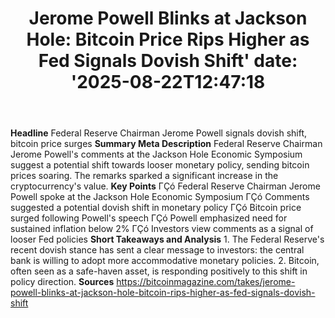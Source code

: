﻿---
title: "Jerome Powell Blinks at Jackson Hole: Bitcoin Price Rips Higher as Fed Signals Dovish Shift'
date: '2025-08-22T12:47:18"
category: "Markets"
summary: ""
slug: "jerome powell blinks at jackson hole bitcoin price rips high"
source_urls:
  - "https://bitcoinmagazine.com/takes/jerome-powell-blinks-at-jackson-hole-bitcoin-rips-higher-as-fed-signals-dovish-shift"
seo:
  title: "Jerome Powell Blinks at Jackson Hole: Bitcoin Price Rips Higher as Fed Signals Dovish Shift | Hash n Hedge'
  description: '"
  keywords: ["news", "markets", "brief"]
---
**Headline** Federal Reserve Chairman Jerome Powell signals dovish shift, bitcoin price surges  **Summary Meta Description** Federal Reserve Chairman Jerome Powell's comments at the Jackson Hole Economic Symposium suggest a potential shift towards looser monetary policy, sending bitcoin prices soaring. The remarks sparked a significant increase in the cryptocurrency's value.  **Key Points**  ΓÇó Federal Reserve Chairman Jerome Powell spoke at the Jackson Hole Economic Symposium ΓÇó Comments suggested a potential dovish shift in monetary policy ΓÇó Bitcoin price surged following Powell's speech ΓÇó Powell emphasized need for sustained inflation below 2% ΓÇó Investors view comments as a signal of looser Fed policies  **Short Takeaways and Analysis**  1. The Federal Reserve's recent dovish stance has sent a clear message to investors: the central bank is willing to adopt more accommodative monetary policies. 2. Bitcoin, often seen as a safe-haven asset, is responding positively to this shift in policy direction.  **Sources** https://bitcoinmagazine.com/takes/jerome-powell-blinks-at-jackson-hole-bitcoin-rips-higher-as-fed-signals-dovish-shift 
